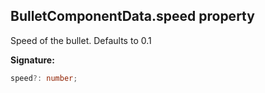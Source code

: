 
## BulletComponentData.speed property

Speed of the bullet. Defaults to 0.1

**Signature:**

```typescript
speed?: number;
```
